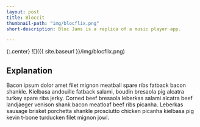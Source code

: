 ```yaml
---
layout: post
title: Bloccit
thumbnail-path: "img/blocflix.png"
short-description: Bloc Jams is a replica of a music player app.

---
```


{:.center}
![]({{ site.baseurl }}/img/blocflix.png)

## Explanation

Bacon ipsum dolor amet filet mignon meatball spare ribs fatback bacon shankle. Kielbasa andouille fatback salami, boudin bresaola pig alcatra turkey spare ribs jerky. Corned beef bresaola leberkas salami alcatra beef landjaeger venison shank bacon meatloaf beef ribs picanha. Leberkas sausage brisket porchetta shankle prosciutto chicken picanha kielbasa pig kevin t-bone turducken filet mignon jowl.
